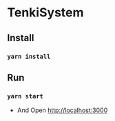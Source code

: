# TenkiSystem

## Install

### `yarn install`


## Run

### `yarn start`

- And Open [http://localhost:3000](http://localhost:3000) 
